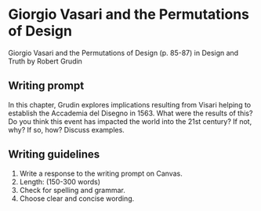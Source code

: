 # Giorgio Vasari and the Permutations of Design

Giorgio Vasari and the Permutations of Design \(p. 85-87\) in Design and Truth by Robert Grudin

## Writing prompt

In this chapter, Grudin explores implications resulting from Visari helping to establish the Accademia del Disegno in 1563. What were the results of this? Do you think this event has impacted the world into the 21st century? If not, why? If so, how? Discuss examples. 

## Writing guidelines

1. Write a response to the writing prompt on Canvas.
2. Length: \(150-300 words\)
3. Check for spelling and grammar.
4. Choose clear and concise wording.




